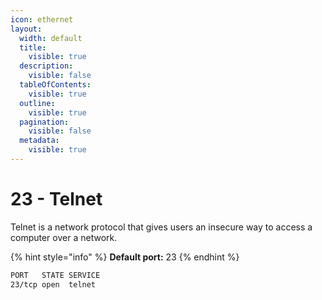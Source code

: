 ```yaml
---
icon: ethernet
layout:
  width: default
  title:
    visible: true
  description:
    visible: false
  tableOfContents:
    visible: true
  outline:
    visible: true
  pagination:
    visible: false
  metadata:
    visible: true
---
```


# 23 - Telnet

Telnet is a network protocol that gives users an insecure way to access a computer over a network.

{% hint style="info" %}
**Default port:** 23
{% endhint %}

```bash
PORT   STATE SERVICE
23/tcp open  telnet
```
